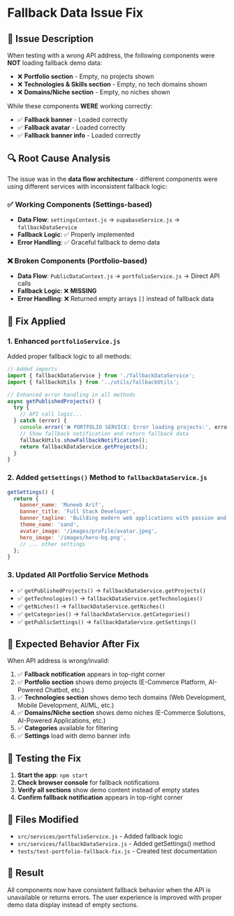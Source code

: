 # Fallback Data Issue Fix

## 🚨 Issue Description

When testing with a wrong API address, the following components were **NOT** loading fallback demo data:

- ❌ **Portfolio section** - Empty, no projects shown
- ❌ **Technologies & Skills section** - Empty, no tech domains shown  
- ❌ **Domains/Niche section** - Empty, no niches shown

While these components **WERE** working correctly:

- ✅ **Fallback banner** - Loaded correctly
- ✅ **Fallback avatar** - Loaded correctly
- ✅ **Fallback banner info** - Loaded correctly

## 🔍 Root Cause Analysis

The issue was in the **data flow architecture** - different components were using different services with inconsistent fallback logic:

### ✅ Working Components (Settings-based)
- **Data Flow**: `settingsContext.js` → `supabaseService.js` → `fallbackDataService`
- **Fallback Logic**: ✅ Properly implemented
- **Error Handling**: ✅ Graceful fallback to demo data

### ❌ Broken Components (Portfolio-based)
- **Data Flow**: `PublicDataContext.js` → `portfolioService.js` → Direct API calls
- **Fallback Logic**: ❌ **MISSING**
- **Error Handling**: ❌ Returned empty arrays `[]` instead of fallback data

## 🔧 Fix Applied

### 1. Enhanced `portfolioService.js`
Added proper fallback logic to all methods:

```javascript
// Added imports
import { fallbackDataService } from './fallbackDataService';
import { fallbackUtils } from '../utils/fallbackUtils';

// Enhanced error handling in all methods
async getPublishedProjects() {
  try {
    // API call logic...
  } catch (error) {
    console.error('❌ PORTFOLIO SERVICE: Error loading projects:', error);
    // Show fallback notification and return fallback data
    fallbackUtils.showFallbackNotification();
    return fallbackDataService.getProjects();
  }
}
```

### 2. Added `getSettings()` Method to `fallbackDataService.js`
```javascript
getSettings() {
  return {
    banner_name: 'Muneeb Arif',
    banner_title: 'Full Stack Developer',
    banner_tagline: 'Building modern web applications with passion and precision',
    theme_name: 'sand',
    avatar_image: '/images/profile/avatar.jpeg',
    hero_image: '/images/hero-bg.png',
    // ... other settings
  };
}
```

### 3. Updated All Portfolio Service Methods
- ✅ `getPublishedProjects()` → `fallbackDataService.getProjects()`
- ✅ `getTechnologies()` → `fallbackDataService.getTechnologies()`
- ✅ `getNiches()` → `fallbackDataService.getNiches()`
- ✅ `getCategories()` → `fallbackDataService.getCategories()`
- ✅ `getPublicSettings()` → `fallbackDataService.getSettings()`

## 🎯 Expected Behavior After Fix

When API address is wrong/invalid:

1. ✅ **Fallback notification** appears in top-right corner
2. ✅ **Portfolio section** shows demo projects (E-Commerce Platform, AI-Powered Chatbot, etc.)
3. ✅ **Technologies section** shows demo tech domains (Web Development, Mobile Development, AI/ML, etc.)
4. ✅ **Domains/Niche section** shows demo niches (E-Commerce Solutions, AI-Powered Applications, etc.)
5. ✅ **Categories** available for filtering
6. ✅ **Settings** load with demo banner info

## 🧪 Testing the Fix

1. **Start the app**: `npm start`
2. **Check browser console** for fallback notifications
3. **Verify all sections** show demo content instead of empty states
4. **Confirm fallback notification** appears in top-right corner

## 📁 Files Modified

- `src/services/portfolioService.js` - Added fallback logic
- `src/services/fallbackDataService.js` - Added getSettings() method
- `tests/test-portfolio-fallback-fix.js` - Created test documentation

## 🎉 Result

All components now have consistent fallback behavior when the API is unavailable or returns errors. The user experience is improved with proper demo data display instead of empty sections. 